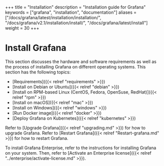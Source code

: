+++
title = "Installation"
description = "Installation guide for Grafana"
keywords = ["grafana", "installation", "documentation"]
aliases = ["/docs/grafana/latest/installation/installation/", "/docs/grafana/v2.1/installation/install/", "/docs/grafana/latest/install"]
weight = 30
+++

# Install Grafana

This section discusses the hardware and software requirements as well as the process of installing Grafana on different operating systems. This section has the following topics:

- [Requirements]({{< relref "requirements" >}})
- [Install on Debian or Ubuntu]({{< relref "debian" >}})
- [Install on RPM-based Linux (CentOS, Fedora, OpenSuse, RedHat)]({{< relref "rpm" >}})
- [Install on macOS]({{< relref "mac" >}})
- [Install on Windows]({{< relref "windows" >}})
- [Run Docker image]({{< relref "docker" >}})
- [Deploy Grafana on Kubernetes]({{< relref "kubernetes" >}})

Refer to [Upgrade Grafana]({{< relref "upgrading.md" >}}) for how to upgrade Grafana.
Refer to [Restart Grafana]({{< relref "Restart-grafana.md" >}}) for how to restart Grafana.

To install Grafana Enterprise, refer to the instructions for installing Grafana on your system. Then, refer to [Activate an Enterprise license]({{< relref "../enterprise/activate-license.md" >}}).
